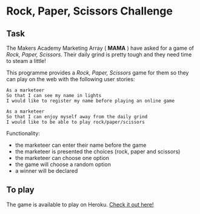 # Rock, Paper, Scissors Challenge

Task
----

The Makers Academy Marketing Array ( **MAMA** ) have asked for a game of _Rock, Paper, Scissors_. Their daily grind is pretty tough and they need time to steam a little!

 This programme provides a _Rock, Paper, Scissors_ game for them so they can play on the web with the following user stories:

```
As a marketeer
So that I can see my name in lights
I would like to register my name before playing an online game

As a marketeer
So that I can enjoy myself away from the daily grind
I would like to be able to play rock/paper/scissors
```

Functionality:

- the marketeer can enter their name before the game
- the marketeer is presented the choices (rock, paper and scissors)
- the marketeer can choose one option
- the game will choose a random option
- a winner will be declared

To play
----

The game is available to play on Heroku. [Check it out here!](https://rosieposie.herokuapp.com/)

